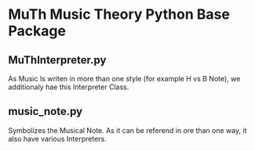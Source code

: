 # MuTh Music Theory Python Base Package


## MuThInterpreter.py
As Music Is writen in more than one style (for example H vs B Note), we additionaly hae this Interpreter Class.

## music_note.py
Symbolizes the Musical Note. As it can be referend in ore than one way, it also have various Interpreters.
